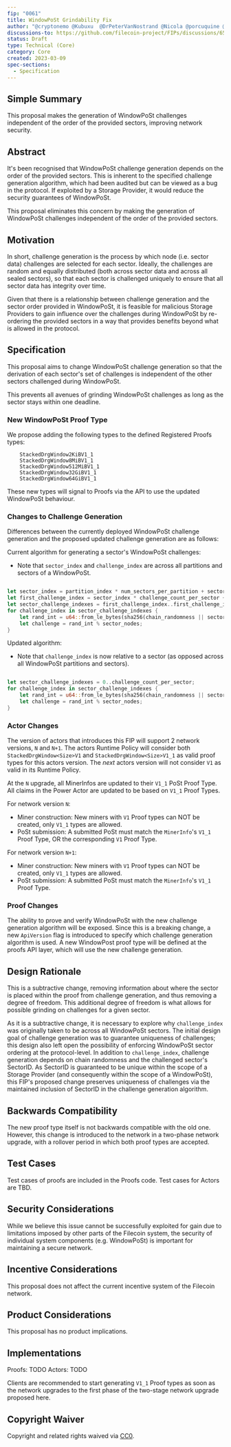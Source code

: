 ```yaml
---
fip: "0061"
title: WindowPoSt Grindability Fix
author: "@cryptonemo @Kubuxu  @DrPeterVanNostrand @Nicola @porcuquine @vmx @arajasek"
discussions-to: https://github.com/filecoin-project/FIPs/discussions/656
status: Draft
type: Technical (Core)
category: Core
created: 2023-03-09
spec-sections:
  - Specification
---
```


## Simple Summary

This proposal makes the generation of WindowPoSt challenges independent of the order of the provided sectors, improving network security.

## Abstract

It's been recognised that WindowPoSt challenge generation depends on the order of the provided sectors.  This is inherent to the specified challenge generation algorithm, which had been audited but can be viewed as a bug in the protocol. If exploited by a Storage Provider, it would reduce the security guarantees of WindowPoSt.

This proposal eliminates this concern by making the generation of WindowPoSt challenges independent of the order of the provided sectors.

## Motivation

In short, challenge generation is the process by which node (i.e. sector data) challenges are selected for each sector.  Ideally, the challenges are random and equally distributed (both across sector data and across all sealed sectors), so that each sector is challenged uniquely to ensure that all sector data has integrity over time.

Given that there is a relationship between challenge generation and the sector order provided in WindowPoSt, it is feasible for malicious Storage Providers to gain influence over the challenges during WindowPoSt by re-ordering the provided sectors in a way that provides benefits beyond what is allowed in the protocol.

## Specification

This proposal aims to change WindowPoSt challenge generation so that the derivation of each sector's set of challenges is independent of the other sectors challenged during WindowPoSt.

This prevents all avenues of grinding WindowPoSt challenges as long as the sector stays within one deadline.

### New WindowPoSt Proof Type

We propose adding the following types to the defined Registered Proofs types:

```
    StackedDrgWindow2KiBV1_1
    StackedDrgWindow8MiBV1_1
    StackedDrgWindow512MiBV1_1
    StackedDrgWindow32GiBV1_1
    StackedDrgWindow64GiBV1_1
```

These new types will signal to Proofs via the API to use the updated WindowPoSt behaviour.

### Changes to Challenge Generation

Differences between the currently deployed WindowPoSt challenge generation and the proposed updated challenge generation are as follows:

Current algorithm for generating a sector's WindowPoSt challenges:
- Note that `sector_index` and `challenge_index` are across all partitions and sectors of a WindowPoSt.

```rust

let sector_index = partition_index * num_sectors_per_partition + sector_index_in_partition;
let first_challenge_index = sector_index * challenge_count_per_sector + challenge_index_in_sector;
let sector_challenge_indexes = first_challenge_index..first_challenge_index + challenge_count_per_sector;
for challenge_index in sector_challenge_indexes {
    let rand_int = u64::from_le_bytes(sha256(chain_randomness || sector_id || challenge_index)[..8]);
    let challenge = rand_int % sector_nodes;
}

```

Updated algorithm:
- Note that `challenge_index` is now relative to a sector (as opposed across all WindowPoSt partitions and sectors).

```rust

let sector_challenge_indexes = 0..challenge_count_per_sector;
for challenge_index in sector_challenge_indexes {
    let rand_int = u64::from_le_bytes(sha256(chain_randomness || sector_id || challenge_index)[..8]);
    let challenge = rand_int % sector_nodes;
}

```

### Actor Changes

The version of actors that introduces this FIP will support 2 network versions, `N` and `N+1`.
The actors Runtime Policy will consider both `StackedDrgWindow<Size>V1` and `StackedDrgWindow<Size>V1_1` as valid proof types for this actors version.
The _next_ actors version will not consider `V1` as valid in its Runtime Policy.

At the `N` upgrade, all MinerInfos are updated to their `V1_1` PoSt Proof Type. 
All claims in the Power Actor are updated to be based on `V1_1` Proof Types.

For network version `N`:
- Miner construction: New miners with `V1` Proof types can NOT be created, only `V1_1` types are allowed.
- PoSt submission: A submitted PoSt must match the `MinerInfo`'s `V1_1` Proof Type, OR the corresponding `V1` Proof Type.

For network version `N+1`:
- Miner construction: New miners with `V1` Proof types can NOT be created, only `V1_1` types are allowed.
- PoSt submission: A submitted PoSt must match the `MinerInfo`'s `V1_1` Proof Type.

### Proof Changes

The ability to prove and verify WindowPoSt with the new challenge generation algorithm will be exposed. Since this is a breaking change, a new `ApiVersion` flag is introduced to specify which challenge generation algorithm is used. A new WindowPost proof type will be defined at the proofs API layer, which will use the new challenge generation.

## Design Rationale

This is a subtractive change, removing information about where the sector is placed within the proof from challenge generation, and thus removing a degree of freedom. This additional degree of freedom is what allows for possible grinding on challenges for a given sector.

As it is a subtractive change, it is necessary to explore why `challenge_index` was originally taken to be across all WindowPoSt sectors. The initial design goal of challenge generation was to guarantee uniqueness of challenges; this design also left open the possibility of enforcing WindowPoSt sector ordering at the protocol-level. In addition to `challenge_index`, challenge generation depends on chain randomness and the challenged sector's SectorID. As SectorID is guaranteed to be unique within the scope of a Storage Provider (and consequently within the scope of a WindowPoSt), this FIP's proposed change preserves uniqueness of challenges via the maintained inclusion of SectorID in the challenge generation algorithm.

## Backwards Compatibility

The new proof type itself is not backwards compatible with the old one. 
However, this change is introduced to the network in a two-phase network upgrade, with a rollover period in which both proof types are accepted.

## Test Cases

Test cases of proofs are included in the Proofs code.
Test cases for Actors are TBD.

## Security Considerations

While we believe this issue cannot be successfully exploited for gain due to limitations imposed by other parts of the Filecoin system, the security of individual system components (e.g. WindowPoSt) is important for maintaining a secure network.

## Incentive Considerations

This proposal does not affect the current incentive system of the Filecoin network.

## Product Considerations

This proposal has no product implications.

## Implementations

Proofs: TODO
Actors: TODO

Clients are recommended to start generating `V1_1` Proof types as soon as the network
upgrades to the first phase of the two-stage network upgrade proposed here.

## Copyright Waiver

Copyright and related rights waived via [CC0](https://creativecommons.org/publicdomain/zero/1.0/).
